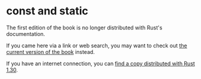 # const and static

The first edition of the book is no longer distributed with Rust's documentation.

If you came here via a link or web search, you may want to check out [the current
version of the book](../ch19-01-unsafe-rust.html#accessing-or-modifying-a-mutable-static-variable) instead.

If you have an internet connection, you can [find a copy distributed with
Rust
1.30](https://doc.rust-lang.org/1.30.0/book/first-edition/const-and-static.html).
